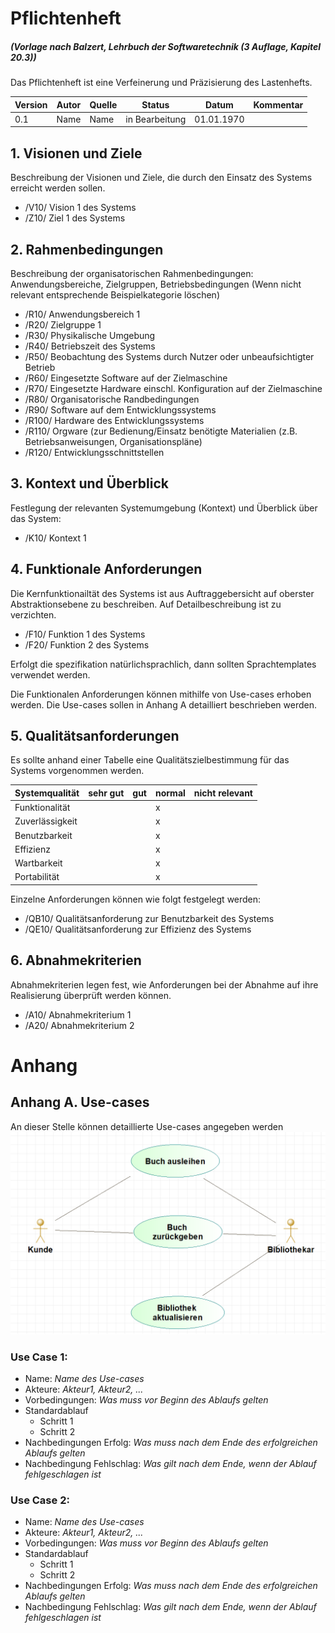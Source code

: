 # Pflichtenheft 
#####  (Vorlage nach Balzert, Lehrbuch der Softwaretechnik (3 Auflage, Kapitel 20.3))

Das Pflichtenheft ist eine Verfeinerung und Pr&auml;zisierung des Lastenhefts.


| Version | Autor | Quelle | Status | Datum | Kommentar |
| ------- | ----- | ------ | ------ | ----- | --------- |
|  0.1    |  Name   | Name | in Bearbeitung | 01.01.1970 | |


## 1. Visionen und Ziele 
Beschreibung der Visionen und Ziele, die durch den Einsatz des Systems erreicht werden sollen. 

* /V10/ Vision 1 des Systems
* /Z10/ Ziel 1 des Systems


## 2. Rahmenbedingungen

Beschreibung der organisatorischen Rahmenbedingungen: Anwendungsbereiche, Zielgruppen, Betriebsbedingungen
(Wenn nicht relevant entsprechende Beispielkategorie l&ouml;schen)

* /R10/ Anwendungsbereich 1
* /R20/ Zielgruppe 1
* /R30/ Physikalische Umgebung 
* /R40/ Betriebszeit des Systems
* /R50/ Beobachtung des Systems durch Nutzer oder unbeaufsichtigter Betrieb
* /R60/ Eingesetzte Software auf der Zielmaschine
* /R70/ Eingesetzte Hardware einschl. Konfiguration auf der Zielmaschine
* /R80/ Organisatorische Randbedingungen
* /R90/ Software auf dem Entwicklungssystems
* /R100/ Hardware des Entwicklungssystems
* /R110/ Orgware (zur Bedienung/Einsatz benötigte Materialien (z.B. Betriebsanweisungen, Organisationspläne)
* /R120/ Entwicklungsschnittstellen

## 3. Kontext und &Uuml;berblick

Festlegung der relevanten Systemumgebung (Kontext) und &Uuml;berblick &uuml;ber das System:

* /K10/ Kontext 1


## 4. Funktionale Anforderungen
Die Kernfunktionailt&auml;t des Systems ist aus Auftraggebersicht auf oberster Abstraktionsebene zu beschreiben. 
Auf Detailbeschreibung ist zu verzichten. 

* /F10/ Funktion 1 des Systems
* /F20/ Funktion 2 des Systems

Erfolgt die spezifikation natürlichsprachlich, dann sollten Sprachtemplates verwendet werden. 

Die Funktionalen Anforderungen können mithilfe von Use-cases erhoben werden. Die Use-cases sollen in Anhang A detailliert beschrieben werden. 


## 5. Qualit&auml;tsanforderungen 
Es sollte anhand einer Tabelle eine Qualit&auml;tszielbestimmung f&uuml;r das Systems vorgenommen werden. 

| Systemqualit&auml;t  | sehr gut | gut | normal | nicht relevant |
| -------------------  | -------- | --- | ------ | -------------- | 
| Funktionalit&auml;t  |          |     |   x    |                 |
| Zuverl&auml;ssigkeit |          |     |   x    |                 |
| Benutzbarkeit        |          |     |   x    |                |
| Effizienz            |          |     |   x    |                 |
| Wartbarkeit          |          |     |   x    |                 |
| Portabilit&auml;t    |          |     |   x    |                 |


Einzelne Anforderungen k&ouml;nnen wie folgt festgelegt werden:

* /QB10/ Qualit&auml;tsanforderung zur Benutzbarkeit des Systems
* /QE10/ Qualit&auml;tsanforderung zur Effizienz des Systems


## 6. Abnahmekriterien  
Abnahmekriterien legen fest, wie Anforderungen bei der Abnahme auf ihre Realisierung &uuml;berpr&uuml;ft werden k&ouml;nnen. 

* /A10/ Abnahmekriterium 1
* /A20/ Abnahmekriterium 2


# Anhang

## Anhang A. Use-cases

An dieser Stelle können detaillierte Use-cases angegeben werden
![Diagram](../../slides/images/use-case.png)

### Use Case 1:
* Name: *Name des Use-cases*
* Akteure: *Akteur1, Akteur2, ...*
* Vorbedingungen: *Was muss vor Beginn des Ablaufs gelten*
* Standardablauf 
    * Schritt 1
    * Schritt 2
* Nachbedingungen Erfolg: *Was muss nach dem Ende des erfolgreichen Ablaufs gelten*
* Nachbedingung Fehlschlag: *Was gilt nach dem Ende, wenn der Ablauf fehlgeschlagen ist*


### Use Case 2:
* Name: *Name des Use-cases*
* Akteure: *Akteur1, Akteur2, ...*
* Vorbedingungen: *Was muss vor Beginn des Ablaufs gelten*
* Standardablauf 
    * Schritt 1
    * Schritt 2
* Nachbedingungen Erfolg: *Was muss nach dem Ende des erfolgreichen Ablaufs gelten*
* Nachbedingung Fehlschlag: *Was gilt nach dem Ende, wenn der Ablauf fehlgeschlagen ist*



